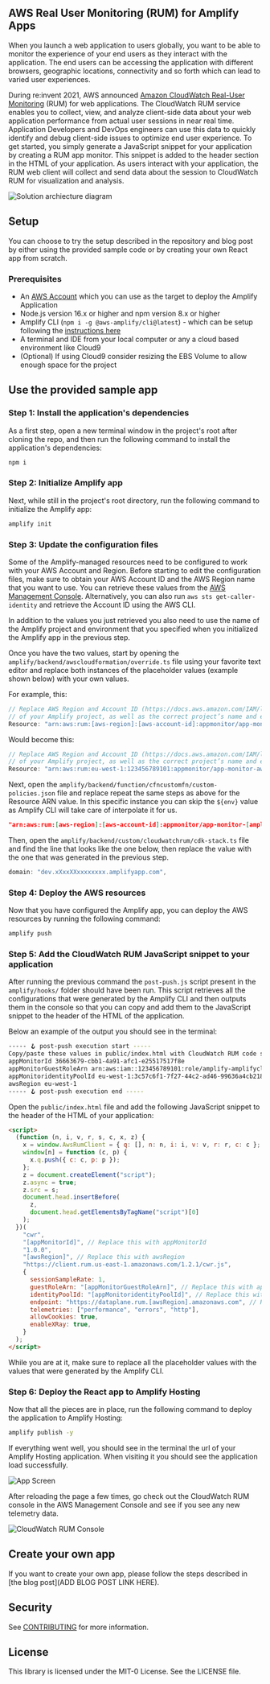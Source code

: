 ## AWS Real User Monitoring (RUM) for Amplify Apps

When you launch a web application to users globally, you want to be able to monitor the experience of your end users as they interact with the application. The end users can be accessing the application with different browsers, geographic locations, connectivity and so forth which can lead to varied user experiences.

During re:invent 2021, AWS announced [Amazon CloudWatch Real-User Monitoring](https://aws.amazon.com/blogs/aws/cloudwatch-rum/) (RUM) for web applications. The CloudWatch RUM service enables you to collect, view, and analyze client-side data about your web application performance from actual user sessions in near real time. Application Developers and DevOps engineers can use this data to quickly identify and debug client-side issues to optimize end user experience. To get started, you simply generate a JavaScript snippet for your application by creating a RUM app monitor. This snippet is added to the header section in the HTML of your application. As users interact with your application, the RUM web client will collect and send data about the session to CloudWatch RUM for visualization and analysis.

<!-- This repository accompanies a blog post that details how to implement Real User Monitoring of Amplify Application using CloudWatch RUM, [read the full post here on the AWS Blog](ADD BLOG POST LINK HERE)! -->

![Solution archiecture diagram](public/architecture.jpg)

## Setup

You can choose to try the setup described in the repository and blog post by either using the provided sample code or by creating your own React app from scratch.

### Prerequisites

- An [AWS Account](https://aws.amazon.com/) which you can use as the target to deploy the Amplify Application
- Node.js version 16.x or higher and npm version 8.x or higher
- Amplify CLI (`npm i -g @aws-amplify/cli@latest`) - which can be setup following the [instructions here](https://docs.amplify.aws/cli/)
- A terminal and IDE from your local computer or any a cloud based environment like Cloud9
- (Optional) If using Cloud9 consider resizing the EBS Volume to allow enough space for the project

## Use the provided sample app

### Step 1: Install the application's dependencies

As a first step, open a new terminal window in the project's root after cloning the repo, and then run the following command to install the application's dependencies:

```sh
npm i
```

### Step 2: Initialize Amplify app

Next, while still in the project's root directory, run the following command to initialize the Amplify app:

```sh
amplify init
```

### Step 3: Update the configuration files

Some of the Amplify-managed resources need to be configured to work with your AWS Account and Region. Before starting to edit the configuration files, make sure to obtain your AWS Account ID and the AWS Region name that you want to use. You can retrieve these values from the [AWS Management Console](https://docs.aws.amazon.com/IAM/latest/UserGuide/console_account-alias.html). Alternatively, you can also run `aws sts get-caller-identity` and retrieve the Account ID using the AWS CLI.

In addition to the values you just retrieved you also need to use the name of the Amplify project and environment that you specified when you initialized the Amplify app in the previous step.

Once you have the two values, start by opening the `amplify/backend/awscloudformation/override.ts` file using your favorite text editor and replace both instances of the placeholder values (example shown below) with your own values.

For example, this:

```ts
// Replace AWS Region and Account ID (https://docs.aws.amazon.com/IAM/latest/UserGuide/console_account-alias.html)
// of your Amplify project, as well as the correct project’s name and environment.
Resource: "arn:aws:rum:[aws-region]:[aws-account-id]:appmonitor/app-monitor-[amplify-project-name]-[amplify-env]",
```

Would become this:

```ts
// Replace AWS Region and Account ID (https://docs.aws.amazon.com/IAM/latest/UserGuide/console_account-alias.html)
// of your Amplify project, as well as the correct project’s name and environment.
Resource: "arn:aws:rum:eu-west-1:123456789101:appmonitor/app-monitor-awsrealusermonitor-dev",
```

Next, open the `amplify/backend/function/cfncustomfn/custom-policies.json` file and replace repeat the same steps as above for the Resource ARN value. In this specific instance you can skip the `${env}` value as Amplify CLI will take care of interpolate it for us.

```json
"arn:aws:rum:[aws-region]:[aws-account-id]:appmonitor/app-monitor-[amplify-project-name]-${env}"
```

Then, open the `amplify/backend/custom/cloudwatchrum/cdk-stack.ts` file and find the line that looks like the one below, then replace the value with the one that was generated in the previous step.

```ts
domain: "dev.xXxxXXxxxxxxxx.amplifyapp.com",
```

### Step 4: Deploy the AWS resources

Now that you have configured the Amplify app, you can deploy the AWS resources by running the following command:

```sh
amplify push
```

### Step 5: Add the CloudWatch RUM JavaScript snippet to your application

After running the previous command the `post-push.js` script present in the `amplify/hooks/` folder should have been run. This script retrieves all the configurations that were generated by the Amplify CLI and then outputs them in the console so that you can copy and add them to the JavaScript snippet to the header of the HTML of the application.

Below an example of the output you should see in the terminal:

```sh
----- 🪝 post-push execution start -----
Copy/paste these values in public/index.html with CloudWatch RUM code snippet below
appMonitorId 36663679-cbb1-4a91-afc1-e25517517f8e
appMonitorGuestRoleArn arn:aws:iam::123456789101:role/amplify-amplifycloudwatchrum-unauthRole
appMonitoridentityPoolId eu-west-1:3c57c6f1-7f27-44c2-ad46-99636a4cb218
awsRegion eu-west-1
----- 🪝 post-push execution end -----
```

Open the `public/index.html` file and add the following JavaScript snippet to the header of the HTML of your application:

```html
<script>
  (function (n, i, v, r, s, c, x, z) {
    x = window.AwsRumClient = { q: [], n: n, i: i, v: v, r: r, c: c };
    window[n] = function (c, p) {
      x.q.push({ c: c, p: p });
    };
    z = document.createElement("script");
    z.async = true;
    z.src = s;
    document.head.insertBefore(
      z,
      document.head.getElementsByTagName("script")[0]
    );
  })(
    "cwr",
    "[appMonitorId]", // Replace this with appMonitorId
    "1.0.0",
    "[awsRegion]", // Replace this with awsRegion
    "https://client.rum.us-east-1.amazonaws.com/1.2.1/cwr.js",
    {
      sessionSampleRate: 1,
      guestRoleArn: "[appMonitorGuestRoleArn]", // Replace this with appMonitorGuestRoleArn
      identityPoolId: "[appMonitoridentityPoolId]", // Replace this with appMonitoridentityPoolId
      endpoint: "https://dataplane.rum.[awsRegion].amazonaws.com", // Replace this with awsRegion
      telemetries: ["performance", "errors", "http"],
      allowCookies: true,
      enableXRay: true,
    }
  );
</script>
```

While you are at it, make sure to replace all the placeholder values with the values that were generated by the Amplify CLI.

### Step 6: Deploy the React app to Amplify Hosting

Now that all the pieces are in place, run the following command to deploy the application to Amplify Hosting:

```sh
amplify publish -y
```

If everything went well, you should see in the terminal the url of your Amplify Hosting application. When visiting it you should see the application load successfully.

![App Screen](public/app.png)

After reloading the page a few times, go check out the CloudWatch RUM console in the AWS Management Console and see if you see any new telemetry data.

![CloudWatch RUM Console](public/console.jpg)

## Create your own app

If you want to create your own app, please follow the steps described in [the blog post](ADD BLOG POST LINK HERE).

## Security

See [CONTRIBUTING](CONTRIBUTING.md#security-issue-notifications) for more information.

## License

This library is licensed under the MIT-0 License. See the LICENSE file.
